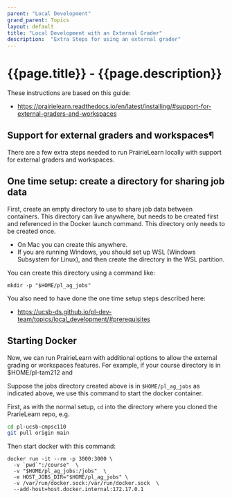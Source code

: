 ```yaml
---
parent: "Local Development"
grand_parent: Topics
layout: default
title: "Local Development with an External Grader"
description:  "Extra Steps for using an external grader"
---
```



# {{page.title}} - {{page.description}}


These instructions are based on this guide:
* <https://prairielearn.readthedocs.io/en/latest/installing/#support-for-external-graders-and-workspaces>

## Support for external graders and workspaces¶

There are a few extra steps needed to run PrairieLearn locally with support for external graders and workspaces.

## One time setup: create a directory for sharing job data 

First, create an empty directory to use to share job data between containers. This directory can live anywhere, but needs to be created first and referenced in the Docker launch command. This directory only needs to be created once. 

* On Mac you can create this anywhere.
* If you are running Windows, you should set up WSL (Windows Subsystem for Linux), and then create the directory in the WSL partition.
  
You can create this directory using a command like:

```
mkdir -p "$HOME/pl_ag_jobs"
```

You also need to have done the one time setup steps described here:

* <https://ucsb-ds.github.io/pl-dev-team/topics/local_development/#prerequisites>

## Starting Docker 

Now, we can run PrairieLearn with additional options to allow the external grading or workspaces features. For example, if your course directory is in $HOME/pl-tam212 and 

Suppose the jobs directory created above is in `$HOME/pl_ag_jobs` as indicated above, we use this command to start the docker container. 

First, as with the normal setup, `cd` into the directory where you cloned the PrarieLearn repo, e.g. 


```bash
cd pl-ucsb-cmpsc110
git pull origin main
```

Then start docker with this command:
```
docker run -it --rm -p 3000:3000 \
  -v `pwd`":/course"  \
  -v "$HOME/pl_ag_jobs:/jobs"  \
  -e HOST_JOBS_DIR="$HOME/pl_ag_jobs" \
  -v /var/run/docker.sock:/var/run/docker.sock  \
  --add-host=host.docker.internal:172.17.0.1 
```
